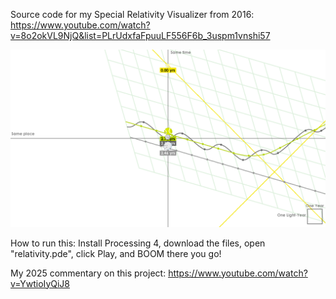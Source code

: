 Source code for my Special Relativity Visualizer from 2016: https://www.youtube.com/watch?v=8o2okVL9NjQ&list=PLrUdxfaFpuuLF556F6b_3uspm1vnshi57

![ta-da](0108.png)

How to run this: Install Processing 4, download the files, open "relativity.pde", click Play, and BOOM there you go!

My 2025 commentary on this project: https://www.youtube.com/watch?v=YwtioIyQiJ8
